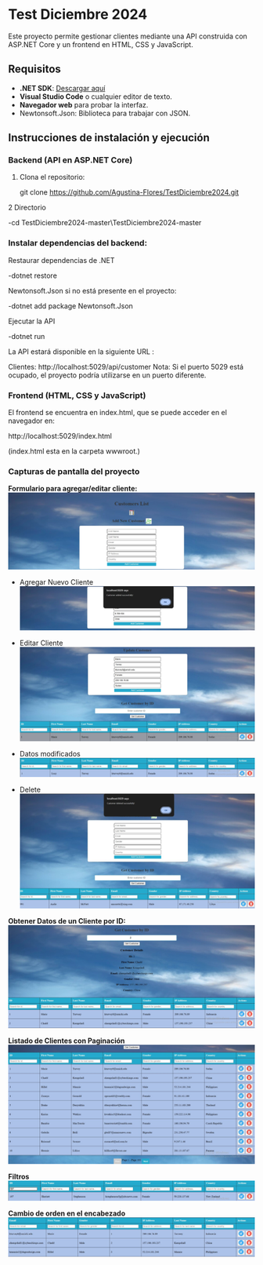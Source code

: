 # Test Diciembre 2024

Este proyecto permite gestionar clientes mediante una API construida con ASP.NET Core
y un frontend en HTML, CSS y JavaScript.

## Requisitos

- **.NET SDK**: [Descargar aquí](https://dotnet.microsoft.com/download)
- **Visual Studio Code** o cualquier editor de texto.
- **Navegador web** para probar la interfaz.
- Newtonsoft.Json: Biblioteca para trabajar con JSON.

## Instrucciones de instalación y ejecución

### Backend (API en ASP.NET Core)

1. Clona el repositorio:

   git clone https://github.com/Agustina-Flores/TestDiciembre2024.git

2 Directorio

-cd TestDiciembre2024-master\TestDiciembre2024-master

### Instalar dependencias del backend:

Restaurar dependencias de .NET

-dotnet restore

Newtonsoft.Json si no está presente en el proyecto:

-dotnet add package Newtonsoft.Json

Ejecutar la API

-dotnet run

La API estará disponible en la siguiente URL :

Clientes: http://localhost:5029/api/customer
Nota: Si el puerto 5029 está ocupado, el proyecto podría utilizarse en un puerto diferente.

### Frontend (HTML, CSS y JavaScript)

El frontend se encuentra en index.html, que se puede acceder en el navegador en:

http://localhost:5029/index.html

(index.html esta en la carpeta wwwroot.)

### Capturas de pantalla del proyecto

**Formulario para agregar/editar cliente:**
![alt text](./capturas/image.png)

- Agregar Nuevo Cliente
  ![alt text](./capturas/image1.png)

- Editar Cliente
  ![alt text](./capturas/image2.png)

- Datos modificados
  ![alt text](./capturas/image3.png)

- Delete
  ![alt text](./capturas/image4.png)

**Obtener Datos de un Cliente por ID:**
![alt text](./capturas/image5.png)

**Listado de Clientes con Paginación**
![alt text](./capturas/image6.png)

**Filtros**
![alt text](./capturas/image7.png)

**Cambio de orden en el encabezado**
![alt text](./capturas/image8.png)
